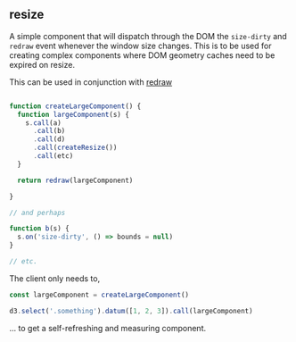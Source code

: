 ## resize

A simple component that will dispatch through the DOM the `size-dirty` and `redraw` event whenever the window size changes.
This is to be used for creating complex components where DOM geometry caches need to be expired on resize.

This can be used in conjunction with [redraw](./redraw.md)

```javascript

function createLargeComponent() {
  function largeComponent(s) {
    s.call(a)
      .call(b)
      .call(d)
      .call(createResize())
      .call(etc)
  }

  return redraw(largeComponent)

}

// and perhaps

function b(s) {
  s.on('size-dirty', () => bounds = null)
}

// etc.
```

The client only needs to,

```javascript
const largeComponent = createLargeComponent()

d3.select('.something').datum([1, 2, 3]).call(largeComponent)
```

... to get a self-refreshing and measuring component.
